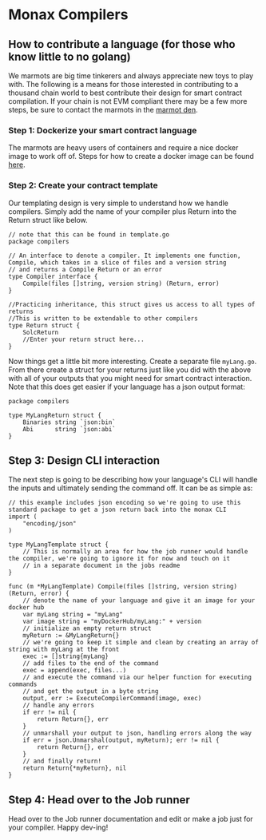 # Monax Compilers

## How to contribute a language (for those who know little to no golang)

We marmots are big time tinkerers and always appreciate new toys to play with. The following is a means for those interested in contributing to a thousand chain world to best contribute their design for smart contract compilation. If your chain is not EVM compliant there may be a few more steps, be sure to contact the marmots in the [marmot den](https://slack.monax.io/).

### Step 1: Dockerize your smart contract language

The marmots are heavy users of containers and require a nice docker image to work off of. Steps for how to create a docker image can be found [here](https://docs.docker.com/engine/getstarted/).

### Step 2: Create your contract template

Our templating design is very simple to understand how we handle compilers. Simply add the name of your compiler plus Return into the Return struct like below.

```golang
// note that this can be found in template.go
package compilers

// An interface to denote a compiler. It implements one function, Compile, which takes in a slice of files and a version string
// and returns a Compile Return or an error
type Compiler interface {
	Compile(files []string, version string) (Return, error)
}

//Practicing inheritance, this struct gives us access to all types of returns
//This is written to be extendable to other compilers
type Return struct {
	SolcReturn
	//Enter your return struct here...
}

```

Now things get a little bit more interesting. Create a separate file `myLang.go`. From there create a struct for your returns just like you did with the above with all of your outputs that you might need for smart contract interaction. Note that this does get easier if your language has a json output format: 

```golang
package compilers

type MyLangReturn struct {
	Binaries string `json:bin`
	Abi      string `json:abi`
}

```

## Step 3: Design CLI interaction

The next step is going to be describing how your language's CLI will handle the inputs and ultimately sending the command off. It can be as simple as:

```golang
// this example includes json encoding so we're going to use this standard package to get a json return back into the monax CLI
import (
	"encoding/json"
)

type MyLangTemplate struct {
	// This is normally an area for how the job runner would handle the compiler, we're going to ignore it for now and touch on it 
	// in a separate document in the jobs readme
}

func (m *MyLangTemplate) Compile(files []string, version string) (Return, error) {
	// denote the name of your language and give it an image for your docker hub
	var myLang string = "myLang"
	var image string = "myDockerHub/myLang:" + version
	// initialize an empty return struct
	myReturn := &MyLangReturn{}
	// we're going to keep it simple and clean by creating an array of string with myLang at the front
	exec := []string{myLang}
	// add files to the end of the command
	exec = append(exec, files...)
	// and execute the command via our helper function for executing commands 
	// and get the output in a byte string 
	output, err := ExecuteCompilerCommand(image, exec)
	// handle any errors
	if err != nil {
		return Return{}, err
	}
	// unmarshall your output to json, handling errors along the way
	if err = json.Unmarshal(output, myReturn); err != nil {
		return Return{}, err
	}
	// and finally return!
	return Return{*myReturn}, nil
}
```

## Step 4: Head over to the Job runner 

Head over to the Job runner documentation and edit or make a job just for your compiler. Happy dev-ing! 